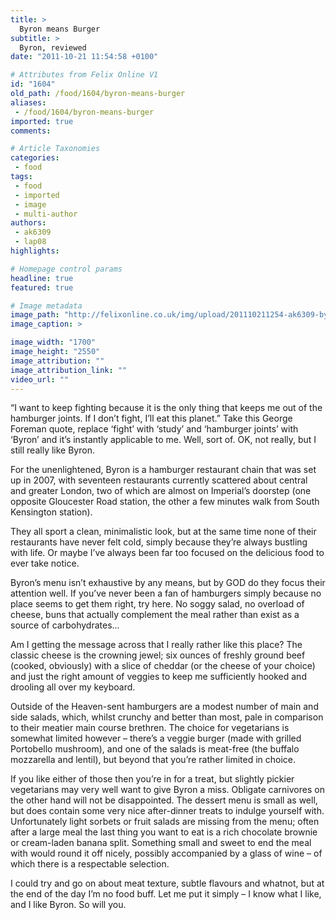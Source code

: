 ```yaml
---
title: >
  Byron means Burger
subtitle: >
  Byron, reviewed
date: "2011-10-21 11:54:58 +0100"

# Attributes from Felix Online V1
id: "1604"
old_path: /food/1604/byron-means-burger
aliases:
 - /food/1604/byron-means-burger
imported: true
comments:

# Article Taxonomies
categories:
 - food
tags:
 - food
 - imported
 - image
 - multi-author
authors:
 - ak6309
 - lap08
highlights:

# Homepage control params
headline: true
featured: true

# Image metadata
image_path: "http://felixonline.co.uk/img/upload/201110211254-ak6309-byron-burgerw.jpg"
image_caption: >

image_width: "1700"
image_height: "2550"
image_attribution: ""
image_attribution_link: ""
video_url: ""
---
```


“I want to keep fighting because it is the only thing that keeps me out of the hamburger joints. If I don’t fight, I’ll eat this planet.” Take this George Foreman quote, replace ‘fight’ with ‘study’ and ‘hamburger joints’ with ‘Byron’ and it’s instantly applicable to me. Well, sort of. OK, not really, but I still really like Byron.

For the unenlightened, Byron is a hamburger restaurant chain that was set up in 2007, with seventeen restaurants currently scattered about central and greater London, two of which are almost on Imperial’s doorstep (one opposite Gloucester Road station, the other a few minutes walk from South Kensington station).

They all sport a clean, minimalistic look, but at the same time none of their restaurants have never felt cold, simply because they’re always bustling with life. Or maybe I’ve always been far too focused on the delicious food to ever take notice.

Byron’s menu isn’t exhaustive by any means, but by GOD do they focus their attention well. If you’ve never been a fan of hamburgers simply because no place seems to get them right, try here. No soggy salad, no overload of cheese, buns that actually complement the meal rather than exist as a source of carbohydrates...

Am I getting the message across that I really rather like this place? The classic cheese is the crowning jewel; six ounces of freshly ground beef (cooked, obviously) with a slice of cheddar (or the cheese of your choice) and just the right amount of veggies to keep me sufficiently hooked and drooling all over my keyboard.

Outside of the Heaven-sent hamburgers are a modest number of main and side salads, which, whilst crunchy and better than most, pale in comparison to their meatier main course brethren. The choice for vegetarians is somewhat limited however – there’s a veggie burger (made with grilled Portobello mushroom), and one of the salads is meat-free (the buffalo mozzarella and lentil), but beyond that you’re rather limited in choice.

If you like either of those then you’re in for a treat, but slightly pickier vegetarians may very well want to give Byron a miss. Obligate carnivores on the other hand will not be disappointed.
 The dessert menu is small as well, but does contain some very nice after-dinner treats to indulge yourself with. Unfortunately light sorbets or fruit salads are missing from the menu; often after a large meal the last thing you want to eat is a rich chocolate brownie or cream-laden banana split.
 Something small and sweet to end the meal with would round it off nicely, possibly accompanied by a glass of wine – of which there is a respectable selection.

I could try and go on about meat texture, subtle flavours and whatnot, but at the end of the day I’m no food buff. Let me put it simply – I know what I like, and I like Byron. So will you.
